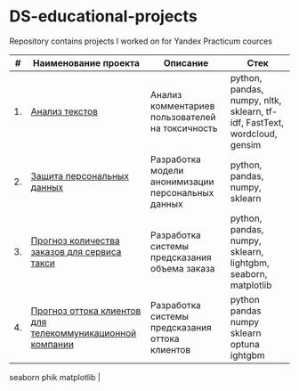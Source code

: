 # DS-educational-projects
Repository contains projects I worked on for Yandex Practicum cources

| #    | Наименование проекта                | Описание                                                     | Стек                                                         |
| ---- | ------------------------------------------------------------ | ------------------------------------------------------------ | ------------------------------------------------------------ |
| 1.   | [Анализ текстов](https://github.com/aq2003/Portfolio/tree/main/Analyzing%20Texts) | Анализ комментариев пользователей на токсичность             | python, pandas, numpy, nltk, sklearn, tf-idf, FastText, wordcloud, gensim |
| 2.   | [Защита персональных данных](https://github.com/aq2003/Portfolio/tree/main/Taxi%20Service) | Разработка модели анонимизации персональных данных | python, pandas, numpy, sklearn |
| 3.   | [Прогноз количества заказов для сервиса такси](https://github.com/aq2003/Portfolio/tree/main/Analyzing%20Texts) | Разработка системы предсказания объема заказа | python, pandas, numpy, sklearn, lightgbm, seaborn, matplotlib |
| 4.   | [Прогноз оттока клиентов для телекоммуникационной компании](https://github.com/aq2003/Portfolio/tree/main/Analyzing%20Texts) | Разработка системы предсказания оттока клиентов | python pandas numpy sklearn optuna ightgbm
seaborn
phik
matplotlib |
